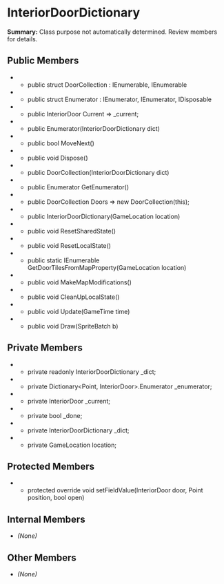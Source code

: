 # InteriorDoorDictionary

**Summary:** Class purpose not automatically determined. Review members for details.

## Public Members
- - public struct DoorCollection : IEnumerable<InteriorDoor>, IEnumerable
- - public struct Enumerator : IEnumerator<InteriorDoor>, IEnumerator, IDisposable
- - public InteriorDoor Current => _current;
- - public Enumerator(InteriorDoorDictionary dict)
- - public bool MoveNext()
- - public void Dispose()
- - public DoorCollection(InteriorDoorDictionary dict)
- - public Enumerator GetEnumerator()
- - public DoorCollection Doors => new DoorCollection(this);
- - public InteriorDoorDictionary(GameLocation location)
- - public void ResetSharedState()
- - public void ResetLocalState()
- - public static IEnumerable<Point> GetDoorTilesFromMapProperty(GameLocation location)
- - public void MakeMapModifications()
- - public void CleanUpLocalState()
- - public void Update(GameTime time)
- - public void Draw(SpriteBatch b)

## Private Members
- - private readonly InteriorDoorDictionary _dict;
- - private Dictionary<Point, InteriorDoor>.Enumerator _enumerator;
- - private InteriorDoor _current;
- - private bool _done;
- - private InteriorDoorDictionary _dict;
- - private GameLocation location;

## Protected Members
- - protected override void setFieldValue(InteriorDoor door, Point position, bool open)

## Internal Members
- *(None)*

## Other Members
- *(None)*
